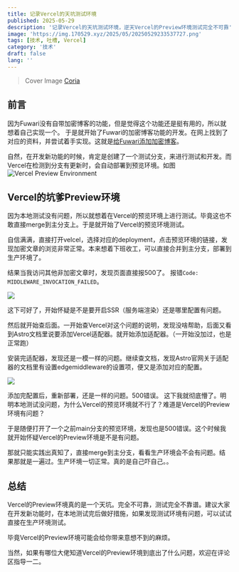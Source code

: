 ```yaml
---
title: 记录Vercel的天坑测试环境
published: 2025-05-29
description: '记录Vercel的天坑测试环境，逆天Vercel的Preview环境测试完全不可靠'
image: 'https://img.170529.xyz/2025/05/20250529233537727.png'
tags: [技术, 吐槽, Vercel]
category: '技术'
draft: false 
lang: ''
---
```

> Cover Image [Coria](https://space.bilibili.com/7323950/dynamic)


## 前言

因为Fuwari没有自带加密博客的功能，但是觉得这个功能还是挺有用的，所以就想着自己实现一个。
于是就开始了Fuwari的加密博客功能的开发。在网上找到了对应的资料，并尝试着手实现。这就是[给Fuwari添加加密博客](https://blog.170529.xyz/posts/password-test/)。

自然，在开发新功能的时候，肯定是创建了一个测试分支，来进行测试和开发。而Vercel在检测到分支有更新时，会自动部署到预览环境。如图
![Vercel Preview Environment](https://img.170529.xyz/2025/05/20250529230208211.png)

## Vercel的坑爹Preview环境

因为本地测试没有问题，所以就想着在Vercel的预览环境上进行测试。毕竟这也不敢直接merge到主分支上。于是就开始了Vercel的预览环境测试。

自信满满，直接打开velcel，选择对应的deployment，点击预览环境的链接，发现加密文章的浏览非常正常。本来想着下班收工，可以直接合并到主分支，部署到生产环境了。

结果当我访问其他非加密文章时，发现页面直接报500了。
报错`Code: MIDDLEWARE_INVOCATION_FAILED`。

![](https://img.170529.xyz/2025/05/20250529230823351.png)

这下可好了，开始怀疑是不是要开启SSR（服务端渲染）还是哪里配置有问题。

然后就开始查后面。一开始查Vercel对这个问题的说明，发现没啥帮助，后面又看到Astro文档里说要添加Vercel适配器。就开始添加适配器。（一开始没加过，也是正常跑）

安装完适配器，发现还是一模一样的问题。继续查文档，发现Astro官网关于适配器的文档里有设置edgemiddleware的设置项，便又是添加对应的配置。

![](https://img.170529.xyz/2025/05/20250529231258182.png)

添加完配置后，重新部署，还是一样的问题。500错误。
这下我就彻底懵了。明明本地测试没问题，为什么Vercel的预览环境就不行了？难道是Vercel的Preview环境有问题？

于是随便打开了一个之前main分支的预览环境，发现也是500错误。这个时候我就开始怀疑Vercel的Preview环境是不是有问题。

那就只能实践出真知了，直接merge到主分支，看看生产环境会不会有问题。结果那就是一遍过。生产环境一切正常。真的是自己吓自己。。

## 总结

Vercel的Preview环境真的是一个天坑。完全不可靠，测试完全不靠谱。建议大家在开发新功能时，在本地测试完后做好措施，如果发现测试环境有问题，可以试试直接在生产环境测试。

毕竟Vercel的Preview环境可能会给你带来意想不到的麻烦。

当然，如果有哪位大佬知道Vercel的Preview环境到底出了什么问题，欢迎在评论区指导一二。
